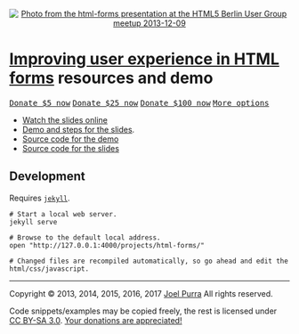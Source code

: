 <p align="center">
  <a href="https://joelpurra.com/projects/html-forms/"><img src="https://files.joelpurra.com/projects/html-forms/video/2013-12-09/joel-purra_html-forms_2013-12-09_presentation_highres.jpg" alt="Photo from the html-forms presentation at the HTML5 Berlin User Group meetup 2013-12-09" border="0" /></a>
</p>

# [Improving user experience in HTML forms](https://joelpurra.com/projects/html-forms/) resources and demo

<p class="donate">
  <a href="https://joelpurra.com/donate/proceed/?amount=5&currency=usd"><kbd>Donate $5 now</kbd></a>
  <a href="https://joelpurra.com/donate/proceed/?amount=25&currency=usd"><kbd>Donate $25 now</kbd></a>
  <a href="https://joelpurra.com/donate/proceed/?amount=100&currency=usd&invoice=true"><kbd>Donate $100 now</kbd></a>
  <a href="https://joelpurra.com/donate/"><kbd>More options</kbd></a>
</p>

- [Watch the slides online](https://joelpurra.github.io/html-forms-presentation/)
- [Demo and steps for the slides](https://joelpurra.com/projects/html-forms/).
- [Source code for the demo](https://github.com/joelpurra/html-forms)
- [Source code for the slides](https://github.com/joelpurra/html-forms-presentation)



## Development

Requires [`jekyll`](https://jekyllrb.com/).

```shell
# Start a local web server.
jekyll serve

# Browse to the default local address.
open "http://127.0.0.1:4000/projects/html-forms/"

# Changed files are recompiled automatically, so go ahead and edit the html/css/javascript.
```



---



Copyright &copy; 2013, 2014, 2015, 2016, 2017 [Joel Purra](https://joelpurra.com/)
All rights reserved.

Code snippets/examples may be copied freely, the rest is licensed under [CC BY-SA 3.0](https://creativecommons.org/licenses/by-sa/3.0/). [Your donations are appreciated!](https://joelpurra.com/donate/)
